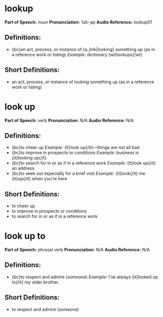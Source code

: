 # lookup

**Part of Speech:** noun
**Pronunciation:** ˈlu̇k-ˌəp
**Audio Reference:** lookup01

## Definitions:
- {bc}an act, process, or instance of {a_link|looking} something up (as in a reference work or listing) 
  *Example:* dictionary {wi}lookups{/wi}

## Short Definitions:
- an act, process, or instance of looking something up (as in a reference work or listing)
# look up

**Part of Speech:** verb
**Pronunciation:** N/A
**Audio Reference:** N/A

## Definitions:
- {bc}to cheer up 
  *Example:* {it}look up{/it}—things are not all bad
- {bc}to improve in prospects or conditions 
  *Example:* business is {it}looking up{/it}
- {bc}to search for in or as if in a reference work 
  *Example:* {it}look up{/it} an address
- {bc}to seek out especially for a brief visit 
  *Example:* {it}look{/it} me {it}up{/it} when you're here

## Short Definitions:
- to cheer up
- to improve in prospects or conditions
- to search for in or as if in a reference work
# look up to

**Part of Speech:** phrasal verb
**Pronunciation:** N/A
**Audio Reference:** N/A

## Definitions:
- {bc}to respect and admire (someone) 
  *Example:* I've always {it}looked up to{/it} my older brother.

## Short Definitions:
- to respect and admire (someone)
